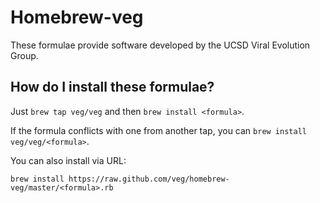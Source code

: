 Homebrew-veg
================

These formulae provide software developed by the UCSD Viral Evolution Group. 

How do I install these formulae?
--------------------------------
Just `brew tap veg/veg` and then `brew install <formula>`.

If the formula conflicts with one from another tap, you can `brew install veg/veg/<formula>`.

You can also install via URL:


    brew install https://raw.github.com/veg/homebrew-veg/master/<formula>.rb
